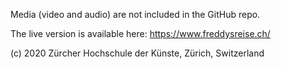 Media (video and audio) are not included in the GitHub repo.

The live version is available here: https://www.freddysreise.ch/

(c) 2020 Zürcher Hochschule der Künste, Zürich, Switzerland
